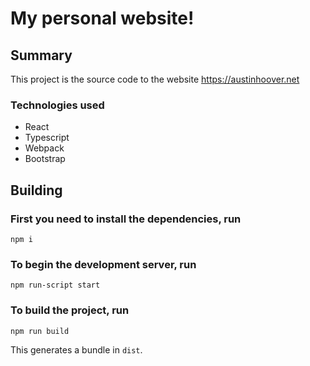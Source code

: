 # My personal website!

## Summary

This project is the source code to the website https://austinhoover.net

### Technologies used

 - React
 - Typescript
 - Webpack
 - Bootstrap

## Building

### First you need to install the dependencies, run

```
npm i
```

### To begin the development server, run

```
npm run-script start
```

### To build the project, run

```
npm run build
```

This generates a bundle in `dist`.